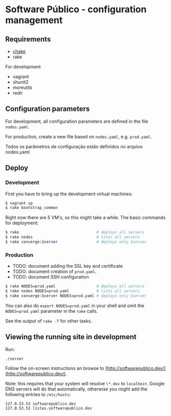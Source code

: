 # Software Público - configuration management

## Requirements

* [chake](https://rubygems.org/gems/chake)
* rake

For development

* vagrant
* shunit2
* moreutils
* redir

## Configuration parameters

For development, all configuration parameters are defined in the file
`nodes.yaml`.

For production, create a new file based on `nodes.yaml`, e.g.
`prod.yaml`.

Todos os parâmetros de configuração estão definidos no arquivo nodes.yaml

## Deploy

### Development

First you have to bring up the development virtual machines:

```bash
$ vagrant up
$ rake bootstrap_common
```

Right now there are 5 VM's, so this might take a while. The basic commands for
deployment:

```bash
$ rake                                  # deploys all servers
$ rake nodes                            # lists all servers
$ rake converge:$server                 # deploys only $server
```

### Production

* TODO: document adding the SSL key and certificate
* TODO: document creation of `prod.yaml`.
* TODO: document SSH configuration

```bash
$ rake NODES=prod.yaml                  # deploys all servers
$ rake nodes NODES=prod.yaml            # lists all servers
$ rake converge:$server NODES=prod.yaml # deploys only $server
```

You can also do `export NODES=prod.yaml` in your shell and omit the
`NODES=prod.yaml` parameter in the `rake` calls.

See the output of `rake -T` for other tasks.

## Viewing the running site in development

Run:

```bash
./server
```

Follow the on-screen instructions an browse to
[http://softwarepublico.dev/](http://softwarepublico.dev/).

Note: this requires that your system will resolve `\*.dev` to `localhost`.
Google DNS servers will do that automatically, otherwise you might add the following entries to `/etc/hosts`:

```
127.0.53.53 softwarepublico.dev
127.0.53.53 listas.softwarepublico.dev
```

